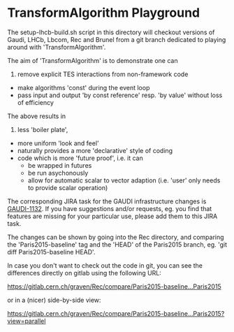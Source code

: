 # TransformAlgorithm Playground

The setup-lhcb-build.sh script in this directory will checkout versions of Gaudi, LHCb,
Lbcom, Rec and Brunel from a git branch dedicated to playing around with 'TransformAlgorithm'.

The aim of 'TransformAlgorithm' is to demonstrate one can

1. remove explicit TES interactions from non-framework code 
-  make algorithms 'const' during the event loop
-  pass input and output 'by const reference' resp. 'by value' without loss of efficiency

The above results in

1. less 'boiler plate',
-  more uniform 'look and feel'
-  naturally provides a more 'declarative' style of coding
-  code which is more 'future proof', i.e. it can
    +  be wrapped in futures
    +  be run asychonously
    +  allow for automatic scalar to vector adaption
            (i.e. 'user' only needs to provide scalar operation)


The corresponding JIRA task for the GAUDI infrastructure changes is [GAUDI-1132](https://its.cern.ch/jira/browse/GAUDI-1132). 
If you have suggestions and/or requests, eg. you find that features are missing for your particular use, please add them to this JIRA task.

The changes can be shown by going into the Rec directory, and
comparing the 'Paris2015-baseline' tag and the 'HEAD' of the Paris2015 branch,
eg. 'git diff Paris2015-baseline HEAD'.

In case you don't want to check out the code in git, you can see the differences
directly on gitlab using the following URL:

https://gitlab.cern.ch/graven/Rec/compare/Paris2015-baseline...Paris2015

or in a (nicer) side-by-side view:

https://gitlab.cern.ch/graven/Rec/compare/Paris2015-baseline...Paris2015?view=parallel


